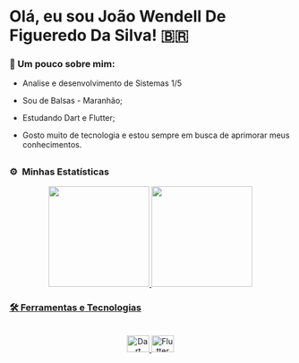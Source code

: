 # Olá, eu sou João Wendell De Figueredo Da Silva!  🇧🇷 

<h3>	👤 Um pouco sobre mim:</h3>


 - Analise e desenvolvimento de Sistemas 1/5
- Sou de Balsas - Maranhão;
- Estudando Dart e Flutter;

- Gosto muito de tecnologia e estou sempre em busca de aprimorar meus conhecimentos.

 ##
### ⚙️ &nbsp;Minhas Estatísticas
<div align="center">
  <a href="https://github.com/wendelxp77">
  <img height="180em" src="https://github-readme-stats.vercel.app/api?username=wendelxp77&show_icons=true&theme=tokyonight&include_all_commits=true&count_private=true"/>
  <img height="180em" src="https://github-readme-stats.vercel.app/api/top-langs/?username=wendelxp77&layout=compact&langs_count=7&theme=tokyonight"/>
</div>
    
### <p align="left">🛠 Ferramentas e Tecnologias</p>

<div style="display: inline_block" align="center"><br>
  <img alt="Dart" height="30" width="40" src="https://cdn.jsdelivr.net/gh/devicons/devicon/icons/dart/dart-original.svg" />
  <img alt="Flutter" height="30" width="40" src="https://cdn.jsdelivr.net/gh/devicons/devicon/icons/flutter/flutter-original.svg" />
</div>

##

